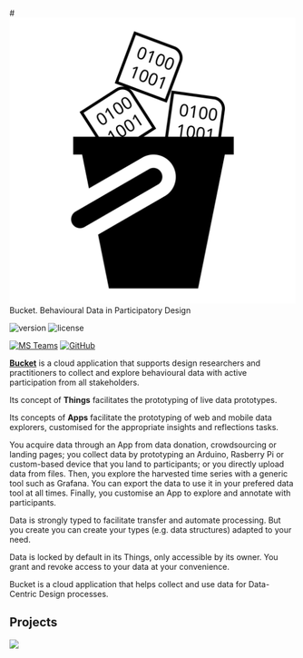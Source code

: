 #![Bucket](https://raw.githubusercontent.com/datacentricdesign/bucket/develop/bucket-ui/src/assets/img/bucket-logo.svg) Bucket. Behavioural Data in Participatory Design

![version](https://img.shields.io/badge/version-0.1.3-blue.svg)
![license](https://img.shields.io/badge/license-MIT-blue.svg)

[![MS Teams](https://img.shields.io/badge/Microsoft_Teams-6264A7?style=for-the-badge&logo=microsoft-teams&logoColor=white)](https://teams.microsoft.com/l/team/19%3a8e9bf40774c04e958683f95bcd96db78%40thread.tacv2/conversations?groupId=701b1040-05ca-4d33-8be5-488999981fe8&tenantId=096e524d-6929-4030-8cd3-8ab42de0887b)
[![GitHub](https://img.shields.io/badge/GitHub-100000?style=for-the-badge&logo=github&logoColor=white)](https://github.com/datacentricdesign/bucket)

**[Bucket](https://dwd.tudelft.nl/bucket)** is a cloud application that supports design researchers and practitioners to collect and explore behavioural data with active participation from all stakeholders.

Its concept of **Things** facilitates the prototyping of live data prototypes.

Its concepts of **Apps** facilitate the prototyping of web and mobile data explorers, customised for the appropriate insights and reflections tasks. 

You acquire data through an App from data donation, crowdsourcing or landing pages; you collect data by prototyping an Arduino, Rasberry Pi or custom-based device that you land to participants; or you directly upload data from files. Then, you explore the harvested time series with a generic tool such as Grafana. You can export the data to use it in your prefered data tool at all times. Finally, you customise an App to explore and annotate with participants.

Data is strongly typed to facilitate transfer and automate processing. But you create you can create your types (e.g. data structures) adapted to your need.

Data is locked by default in its Things, only accessible by its owner. You grant and revoke access to your data at your convenience.

Bucket is a cloud application that helps collect and use data for Data-Centric Design processes.

## Projects

<a href="https://datadonation.ide.tudelft.nl" target="_blank">
    <img src="https://datadonation.ide.tudelft.nl/static/images/DDDLogo.svg" width="200" />
</a>